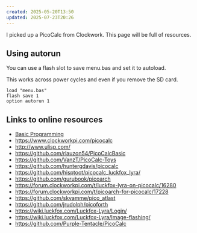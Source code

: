 ```yaml
---
created: 2025-05-20T13:50
updated: 2025-07-23T20:26
---
```

I picked up a PicoCalc from Clockwork. This page will be full of resources.

## Using autorun
You can use a flash slot to save menu.bas and set it to autoload.

This works across power cycles and even if you remove the SD card.

```
load "menu.bas"
flash save 1
option autorun 1
```
## Links to online resources
- [Basic Programming](Basic%20Programming.md)
- https://www.clockworkpi.com/picocalc
- http://www.ulisp.com/
- https://github.com/rlauzon54/PicoCalcBasic
- https://github.com/VanzT/PicoCalc-Toys
- https://github.com/huntergdavis/picocalc
- https://github.com/hisptoot/picocalc_luckfox_lyra/
- https://github.com/gurubook/picoarch
- https://forum.clockworkpi.com/t/luckfox-lyra-on-picocalc/16280
- https://forum.clockworkpi.com/t/picoarch-for-picocalc/17228
- https://github.com/skvamme/pico_atlast
- https://github.com/jrudolph/picoforth
- https://wiki.luckfox.com/Luckfox-Lyra/Login/
- https://wiki.luckfox.com/Luckfox-Lyra/Image-flashing/
- https://github.com/Purple-Tentacle/PicoCalc
